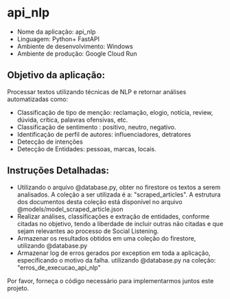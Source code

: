 # api_nlp

* Nome da aplicação: api_nlp
* Linguagem: Python+ FastAPI 
* Ambiente de desenvolvimento: Windows
* Ambiente de produção: Google Cloud Run

## Objetivo da aplicação:  
Processar textos utilizando técnicas de  NLP e retornar análises automatizadas como:

* Classificação de tipo de menção: reclamação, elogio, notícia, review, dúvida, crítica,  palavras ofensivas, etc.
* Classificação de sentimento : positivo, neutro, negativo.
* Identificação de perfil de autores: influenciadores, detratores 
* Detecção de intenções
* Detecção de Entidades: pessoas, marcas, locais.

## Instruções Detalhadas:
* Utilizando o arquivo @database.py, obter no firestore os textos a serem analisados. A coleção a ser utilizada é a: "scraped_articles". A estrutura dos documentos desta coleção está disponível no arquivo @models/model_scraped_article.json
* Realizar análises, classificações e extração de entidades, conforme citadas no objetivo, tendo a liberdade de incluir outras não citadas e que sejam relevantes ao processo de Social Listening.
* Armazenar os resultados obtidos em uma coleção do firestore, utilizando @database.py 
* Armazenar log de erros gerados por exception em toda a aplicação, especificando o motivo da falha. utilizando @database.py  na coleção: "erros_de_execucao_api_nlp"

Por favor, forneça o código necessário para implementarmos juntos este projeto. 
